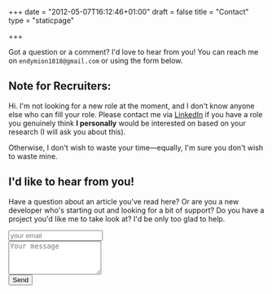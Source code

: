 +++
date = "2012-05-07T16:12:46+01:00"
draft = false
title = "Contact"
type = "staticpage"

+++

Got a question or a comment? I'd love to hear from you! You can reach me on `endymion1818@gmail.com` or using the form below.

## Note for Recruiters:

Hi. I'm not looking for a new role at the moment, and I don't know anyone else who can fill your role. Please contact me via [LinkedIn](https://www.linkedin.com/in/benjaminread1980/) if you have a role you genuinely think **I personally** would be interested on based on your research (I will ask you about this).

Otherwise, I don't wish to waste your time&mdash;equally, I'm sure you don't wish to waste mine.

## I'd like to hear from you!

Have a question about an article you've read here? Or are you a new developer who's starting out and looking for a bit of support? Do you have a project you'd like me to take look at? I'd be only too glad to help.



<form id="contactform" action="https://formspree.io/endymion1818@gmail.com"
      method="POST">
    <input type="email" name="_replyto" placeholder="your email">
    <br>
    <textarea name="message" placeholder="Your message" rows="4"></textarea>
    <br>
    <input class="btn" type="submit" value="Send">
</form>
